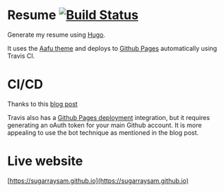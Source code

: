 # Resume [![Build Status](https://travis-ci.com/sugarraysam/resume.svg?branch=master)](https://travis-ci.com/sugarraysam/resume)

Generate my resume using [Hugo](https://gohugo.io/).

It uses the [Aafu theme](https://themes.gohugo.io/aafu/) and deploys to [Github Pages](https://gohugo.io/hosting-and-deployment/hosting-on-github/) automatically using Travis CI.


# CI/CD

Thanks to this [blog post](https://cjolowicz.github.io/posts/hosting-a-hugo-blog-on-github-pages-with-travis-ci/)

Travis also has a [Github Pages deployment](https://docs.travis-ci.com/user/deployment/pages/) integration, but it requires generating an oAuth token for your main Github account. It is more appealing to use the bot technique as mentioned in the blog post.

# Live website

[https://sugarraysam.github.io](https://sugarraysam.github.io)
